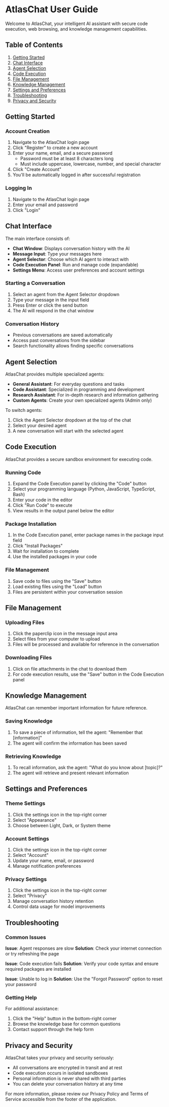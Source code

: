 # AtlasChat User Guide

Welcome to AtlasChat, your intelligent AI assistant with secure code execution, web browsing, and knowledge management capabilities.

## Table of Contents

1. [Getting Started](#getting-started)
2. [Chat Interface](#chat-interface)
3. [Agent Selection](#agent-selection)
4. [Code Execution](#code-execution)
5. [File Management](#file-management)
6. [Knowledge Management](#knowledge-management)
7. [Settings and Preferences](#settings-and-preferences)
8. [Troubleshooting](#troubleshooting)
9. [Privacy and Security](#privacy-and-security)

## Getting Started

### Account Creation

1. Navigate to the AtlasChat login page
2. Click "Register" to create a new account
3. Enter your name, email, and a secure password
   - Password must be at least 8 characters long
   - Must include uppercase, lowercase, number, and special character
4. Click "Create Account"
5. You'll be automatically logged in after successful registration

### Logging In

1. Navigate to the AtlasChat login page
2. Enter your email and password
3. Click "Login"

## Chat Interface

The main interface consists of:

- **Chat Window**: Displays conversation history with the AI
- **Message Input**: Type your messages here
- **Agent Selector**: Choose which AI agent to interact with
- **Code Execution Panel**: Run and manage code (expandable)
- **Settings Menu**: Access user preferences and account settings

### Starting a Conversation

1. Select an agent from the Agent Selector dropdown
2. Type your message in the input field
3. Press Enter or click the send button
4. The AI will respond in the chat window

### Conversation History

- Previous conversations are saved automatically
- Access past conversations from the sidebar
- Search functionality allows finding specific conversations

## Agent Selection

AtlasChat provides multiple specialized agents:

- **General Assistant**: For everyday questions and tasks
- **Code Assistant**: Specialized in programming and development
- **Research Assistant**: For in-depth research and information gathering
- **Custom Agents**: Create your own specialized agents (Admin only)

To switch agents:
1. Click the Agent Selector dropdown at the top of the chat
2. Select your desired agent
3. A new conversation will start with the selected agent

## Code Execution

AtlasChat provides a secure sandbox environment for executing code.

### Running Code

1. Expand the Code Execution panel by clicking the "Code" button
2. Select your programming language (Python, JavaScript, TypeScript, Bash)
3. Enter your code in the editor
4. Click "Run Code" to execute
5. View results in the output panel below the editor

### Package Installation

1. In the Code Execution panel, enter package names in the package input field
2. Click "Install Packages"
3. Wait for installation to complete
4. Use the installed packages in your code

### File Management

1. Save code to files using the "Save" button
2. Load existing files using the "Load" button
3. Files are persistent within your conversation session

## File Management

### Uploading Files

1. Click the paperclip icon in the message input area
2. Select files from your computer to upload
3. Files will be processed and available for reference in the conversation

### Downloading Files

1. Click on file attachments in the chat to download them
2. For code execution results, use the "Save" button in the Code Execution panel

## Knowledge Management

AtlasChat can remember important information for future reference.

### Saving Knowledge

1. To save a piece of information, tell the agent: "Remember that [information]"
2. The agent will confirm the information has been saved

### Retrieving Knowledge

1. To recall information, ask the agent: "What do you know about [topic]?"
2. The agent will retrieve and present relevant information

## Settings and Preferences

### Theme Settings

1. Click the settings icon in the top-right corner
2. Select "Appearance"
3. Choose between Light, Dark, or System theme

### Account Settings

1. Click the settings icon in the top-right corner
2. Select "Account"
3. Update your name, email, or password
4. Manage notification preferences

### Privacy Settings

1. Click the settings icon in the top-right corner
2. Select "Privacy"
3. Manage conversation history retention
4. Control data usage for model improvements

## Troubleshooting

### Common Issues

**Issue**: Agent responses are slow
**Solution**: Check your internet connection or try refreshing the page

**Issue**: Code execution fails
**Solution**: Verify your code syntax and ensure required packages are installed

**Issue**: Unable to log in
**Solution**: Use the "Forgot Password" option to reset your password

### Getting Help

For additional assistance:
1. Click the "Help" button in the bottom-right corner
2. Browse the knowledge base for common questions
3. Contact support through the help form

## Privacy and Security

AtlasChat takes your privacy and security seriously:

- All conversations are encrypted in transit and at rest
- Code execution occurs in isolated sandboxes
- Personal information is never shared with third parties
- You can delete your conversation history at any time

For more information, please review our Privacy Policy and Terms of Service accessible from the footer of the application.
